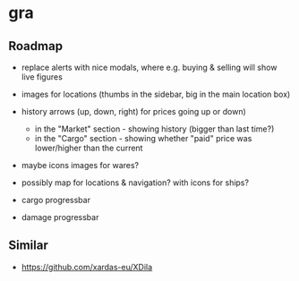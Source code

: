 # gra




## Roadmap
- replace alerts with nice modals, where e.g. buying & selling will show live figures

- images for locations (thumbs in the sidebar, big in the main location box)
- history arrows (up, down, right) for prices going up or down)
	- in the "Market" section - showing history (bigger than last time?)
	- in the "Cargo" section - showing whether "paid" price was lower/higher than the current
- maybe icons images for wares?
- possibly map for locations & navigation? with icons for ships?
- cargo progressbar
- damage progressbar


## Similar
- https://github.com/xardas-eu/XDila
